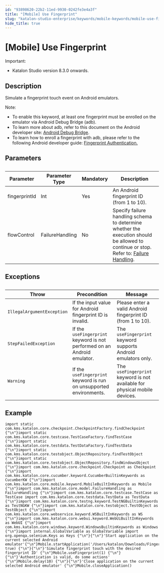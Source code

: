 ```yaml
---
id: "93898620-22b2-11ed-9930-0242fe3e4a3f"
title: "[Mobile] Use Fingerprint"
slug: "katalon-studio-enterprise/keywords/mobile-keywords/mobile-use-fingerprint"
hide_title: true
---
```


# <a id="id" class="anchor_top_offset"/><a id="ariaid-title1" class="anchor_top_offset"/>[Mobile] Use Fingerprint

<div xmlns="http://www.w3.org/1999/xhtml" className="note important note_important"><span className="note__title">Important:</span> 
  <ul className="ul"><li className="li">Katalon Studio version 8.3.0 onwards.</li></ul>
</div>

## Description

                        
<p xmlns="http://www.w3.org/1999/xhtml" className="p">Simulate a fingerprint touch event on Android emulators.</p> 
            
<div xmlns="http://www.w3.org/1999/xhtml" className="p">
  <div className="note note note_note"><span className="note__title">Note:</span> 
    <ul className="ul"><li className="li">To enable this keyword, at least one fingerprint must be enrolled on the emulator via Android Debug Bridge (adb).</li><li className="li">To learn more about adb, refer to this document on the Android developer site: <a className="xref j-external-link" href="https://developer.android.com/studio/command-line/adb" target="_blank">Android Debug Bridge</a>.</li><li className="li">To learn how to enroll a fingerprint with adb, please refer to the following Android developer guide: <a className="xref j-external-link" href="https://developer.android.com/about/versions/marshmallow/android-6.0.html#fingerprint-authentication" target="_blank">Fingerprint Authentication.</a></li></ul>
  </div>
</div>
        

## Parameters

                        
<div xmlns="http://www.w3.org/1999/xhtml" className="p">
  <table className="table"><caption /><colgroup><col /><col /><col /><col /></colgroup><thead className="thead"><tr className><th className="entry anchor_top_offset" id="id__entry__1">Parameter</th><th className="entry anchor_top_offset" id="id__entry__2">Parameter Type</th><th className="entry anchor_top_offset" id="id__entry__3">Mandatory</th><th className="entry anchor_top_offset" id="id__entry__4">Description</th></tr></thead><tbody className="tbody"><tr className><td className="entry" headers="id__entry__1 id__entry__2 id__entry__3 id__entry__4 ">fingerprintId</td><td className="entry" headers="id__entry__1 id__entry__2 id__entry__3 id__entry__4 ">Int</td><td className="entry" headers="id__entry__1 id__entry__2 id__entry__3 id__entry__4 ">Yes</td><td className="entry" headers="id__entry__1 id__entry__2 id__entry__3 id__entry__4 ">An Android fingerprint ID (from 1 to 10).</td></tr><tr className><td className="entry" headers="id__entry__1 id__entry__2 id__entry__3 id__entry__4 ">flowControl</td><td className="entry" headers="id__entry__1 id__entry__2 id__entry__3 id__entry__4 ">FailureHandling</td><td className="entry" headers="id__entry__1 id__entry__2 id__entry__3 id__entry__4 ">No</td><td className="entry" headers="id__entry__1 id__entry__2 id__entry__3 id__entry__4 ">Specify failure handling schema to determine whether the execution should be allowed to continue or stop. Refer to: <a className="xref" href="/docs/katalon-studio-enterprise/error-management/test-maintenance/failure-handling">Failure Handling</a>.</td></tr></tbody></table>
</div>
        

## Exceptions

                        
<div xmlns="http://www.w3.org/1999/xhtml" className="p">
  <table className="table"><caption /><colgroup><col /><col /><col /></colgroup><thead className="thead"><tr className><th className="entry anchor_top_offset" id="id__entry__13">Throw</th><th className="entry anchor_top_offset" id="id__entry__14">Precondition</th><th className="entry anchor_top_offset" id="id__entry__15">Message</th></tr></thead><tbody className="tbody"><tr className><td className="entry" headers="id__entry__13 id__entry__14 id__entry__15 "><code className="ph codeph">IllegalArgumentException</code></td><td className="entry" headers="id__entry__13 id__entry__14 id__entry__15 ">If the input value for Android fingerprint ID is invalid.</td><td className="entry" headers="id__entry__13 id__entry__14 id__entry__15 ">Please enter a valid Android fingerprint ID (from 1 to 10).</td></tr><tr className><td className="entry" headers="id__entry__13 id__entry__14 id__entry__15 "><code className="ph codeph">StepFailedException</code></td><td className="entry" headers="id__entry__13 id__entry__14 id__entry__15 ">If the <code className="ph codeph">useFingerprint</code> keyword is not performed on an Android emulator.</td><td className="entry" headers="id__entry__13 id__entry__14 id__entry__15 ">The <code className="ph codeph">useFingerprint</code> keyword supports Android emulators only.</td></tr><tr className><td className="entry" headers="id__entry__13 id__entry__14 id__entry__15 "><code className="ph codeph">Warning</code></td><td className="entry" headers="id__entry__13 id__entry__14 id__entry__15 ">If the <code className="ph codeph">useFingerprint</code> keyword is run on unsupported environments.</td><td className="entry" headers="id__entry__13 id__entry__14 id__entry__15 ">The <code className="ph codeph">useFingerprint</code> keyword is not available for physical mobile devices.</td></tr></tbody></table>
</div>
        

## Example

                        
<div xmlns="http://www.w3.org/1999/xhtml" className="p">
  <pre className="pre codeblock"><code>import static com.kms.katalon.core.checkpoint.CheckpointFactory.findCheckpoint {"\n"}import static com.kms.katalon.core.testcase.TestCaseFactory.findTestCase {"\n"}import static com.kms.katalon.core.testdata.TestDataFactory.findTestData {"\n"}import static com.kms.katalon.core.testobject.ObjectRepository.findTestObject {"\n"}import static com.kms.katalon.core.testobject.ObjectRepository.findWindowsObject {"\n"}import com.kms.katalon.core.checkpoint.Checkpoint as Checkpoint {"\n"}import com.kms.katalon.core.cucumber.keyword.CucumberBuiltinKeywords as CucumberKW {"\n"}import com.kms.katalon.core.mobile.keyword.MobileBuiltInKeywords as Mobile {"\n"}import com.kms.katalon.core.model.FailureHandling as FailureHandling {"\n"}import com.kms.katalon.core.testcase.TestCase as TestCase import com.kms.katalon.core.testdata.TestData as TestData {"\n"}import com.kms.katalon.core.testng.keyword.TestNGBuiltinKeywords as TestNGKW {"\n"}import com.kms.katalon.core.testobject.TestObject as TestObject {"\n"}import com.kms.katalon.core.webservice.keyword.WSBuiltInKeywords as WS {"\n"}import com.kms.katalon.core.webui.keyword.WebUiBuiltInKeywords as WebUI {"\n"}import com.kms.katalon.core.windows.keyword.WindowsBuiltinKeywords as Windows {"\n"}import internal.GlobalVariable as GlobalVariable import org.openqa.selenium.Keys as Keys {"\n"}{"\n"}'Start application on the current selected Android emulator'{"\n"}Mobile.startApplication('/Users/katalon/Downloads/Fingerprint.apk', true) {"\n"}{"\n"}'Simulate fingerprint touch with the desired fingerprint ID' {"\n"}Mobile.useFingerprint(1) {"\n"}{"\n"}'Authentication is valid, do some actions' {"\n"}Mobile.delay(10) {"\n"}{"\n"}'Close application on the current selected Android emulator' {"\n"}Mobile.closeApplication()</code></pre>
</div>
        
